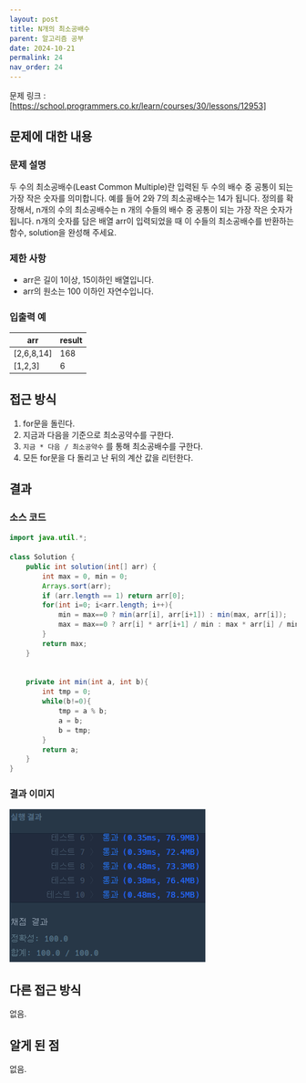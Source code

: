 ```yaml
---
layout: post
title: N개의 최소공배수
parent: 알고리즘 공부
date: 2024-10-21
permalink: 24
nav_order: 24
---
```


문제 링크 : [https://school.programmers.co.kr/learn/courses/30/lessons/12953]

## 문제에 대한 내용

### 문제 설명

두 수의 최소공배수(Least Common Multiple)란 입력된 두 수의 배수 중 공통이 되는 가장 작은 숫자를 의미합니다. 예를 들어 2와 7의 최소공배수는 14가 됩니다. 정의를 확장해서, n개의 수의 최소공배수는 n 개의 수들의 배수 중 공통이 되는 가장 작은 숫자가 됩니다. n개의 숫자를 담은 배열 arr이 입력되었을 때 이 수들의 최소공배수를 반환하는 함수, solution을 완성해 주세요.

### 제한 사항

- arr은 길이 1이상, 15이하인 배열입니다.
- arr의 원소는 100 이하인 자연수입니다.

### 입출력 예

| arr        | result |
| ---------- | ------ |
| [2,6,8,14] | 168    |
| [1,2,3]    | 6      |

## 접근 방식

1. for문을 돌린다.
2. 지금과 다음을 기준으로 최소공약수를 구한다.
3. `지금 * 다음 / 최소공약수` 를 통해 최소공배수를 구한다.
4. 모든 for문을 다 돌리고 난 뒤의 계산 값을 리턴한다.

## 결과

### 소스 코드

```java
import java.util.*;

class Solution {
    public int solution(int[] arr) {
        int max = 0, min = 0;
        Arrays.sort(arr);
        if (arr.length == 1) return arr[0];
        for(int i=0; i<arr.length; i++){
            min = max==0 ? min(arr[i], arr[i+1]) : min(max, arr[i]);
            max = max==0 ? arr[i] * arr[i+1] / min : max * arr[i] / min;
        }
        return max;
    }


    private int min(int a, int b){
        int tmp = 0;
        while(b!=0){
            tmp = a % b;
            a = b;
            b = tmp;
        }
        return a;
    }
}
```

### 결과 이미지

![alt text](/공부/알고리즘-공부/image-34.png)

## 다른 접근 방식

없음.

## 알게 된 점

없음.

[https://school.programmers.co.kr/learn/courses/30/lessons/12953]: https://school.programmers.co.kr/learn/courses/30/lessons/12953
